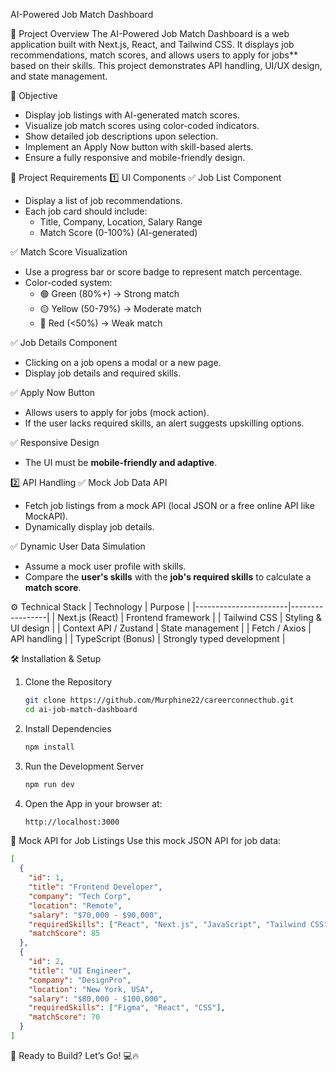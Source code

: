  AI-Powered Job Match Dashboard

 📌 Project Overview
The AI-Powered Job Match Dashboard is a web application built with Next.js, React, and Tailwind CSS. It displays job recommendations, match scores, and allows users to apply for jobs** based on their skills. This project demonstrates API handling, UI/UX design, and state management.

 🎯 Objective
- Display job listings with AI-generated match scores.
- Visualize job match scores using color-coded indicators.
- Show detailed job descriptions upon selection.
- Implement an Apply Now button with skill-based alerts.
- Ensure a fully responsive and mobile-friendly design.

 📜 Project Requirements
 1️⃣ UI Components
✅ Job List Component
- Display a list of job recommendations.
- Each job card should include:
  - Title, Company, Location, Salary Range
  - Match Score (0-100%) (AI-generated)

✅ Match Score Visualization
- Use a progress bar or score badge to represent match percentage.
- Color-coded system:
  - 🟢 Green (80%+) → Strong match
  - 🟡 Yellow (50-79%) → Moderate match
  - 🔴 Red (<50%) → Weak match

✅ Job Details Component
- Clicking on a job opens a modal or a new page.
- Display job details and required skills.

✅ Apply Now Button
- Allows users to apply for jobs (mock action).
- If the user lacks required skills, an alert suggests upskilling options.

✅ Responsive Design
- The UI must be **mobile-friendly and adaptive**.

 2️⃣ API Handling
✅ Mock Job Data API
- Fetch job listings from a mock API (local JSON or a free online API like MockAPI).
- Dynamically display job details.

✅ Dynamic User Data Simulation
- Assume a mock user profile with skills.
- Compare the **user's skills** with the **job's required skills** to calculate a **match score**.

 ⚙️ Technical Stack
| Technology            | Purpose  |
|-----------------------|-----------------|
| Next.js (React)       | Frontend framework |
| Tailwind CSS          | Styling & UI design |
| Context API / Zustand | State management |
| Fetch / Axios         | API handling |
| TypeScript (Bonus)    | Strongly typed development |

 🛠 Installation & Setup
1. Clone the Repository
   ```sh
   git clone https://github.com/Murphine22/careerconnecthub.git
   cd ai-job-match-dashboard
   ```
2. Install Dependencies
   ```sh
   npm install
   ```
3. Run the Development Server
   ```sh
   npm run dev
   ```
4. Open the App in your browser at:
   ```sh
   http://localhost:3000
   ```

 📡 Mock API for Job Listings
Use this mock JSON API for job data:
```json
[
  {
    "id": 1,
    "title": "Frontend Developer",
    "company": "Tech Corp",
    "location": "Remote",
    "salary": "$70,000 - $90,000",
    "requiredSkills": ["React", "Next.js", "JavaScript", "Tailwind CSS"],
    "matchScore": 85
  },
  {
    "id": 2,
    "title": "UI Engineer",
    "company": "DesignPro",
    "location": "New York, USA",
    "salary": "$80,000 - $100,000",
    "requiredSkills": ["Figma", "React", "CSS"],
    "matchScore": 70
  }
]
```

 🚀 Ready to Build? Let’s Go! 💻🔥

